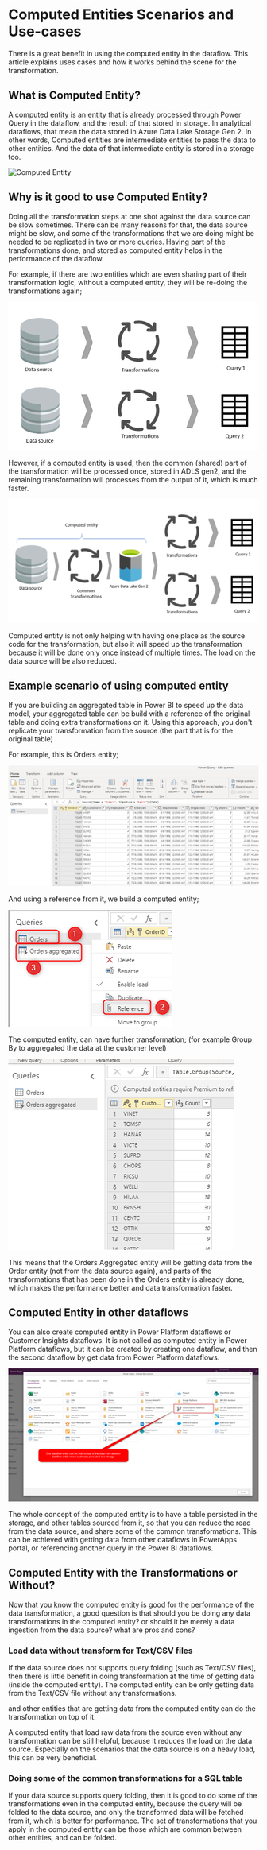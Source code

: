 # Computed Entities Scenarios and Use-cases

There is a great benefit in using the computed entity in the dataflow. This article explains uses cases and how it works behind the scene for the transformation.

## What is Computed Entity?

A computed entity is an entity that is already processed through Power Query in the dataflow, and the result of that stored in storage. In analytical dataflows, that mean the data stored in Azure Data Lake Storage Gen 2. In other words, Computed entities are intermediate entities to pass the data to other entities. And the data of that intermediate entity is stored in a storage too.

![Computed Entity](https://docs.microsoft.com/en-us/power-bi/transform-model/media/service-dataflows-computed-entities-premium/computed-entities-premium_00.png)

## Why is it good to use Computed Entity?

Doing all the transformation steps at one shot against the data source can be slow sometimes. There can be many reasons for that, the data source might be slow, and some of the transformations that we are doing might be needed to be replicated in two or more queries. Having part of the transformations done, and stored as computed entity helps in the performance of the dataflow.

For example, if there are two entities which are even sharing part of their transformation logic, without a computed entity, they will be re-doing the transformations again;

![without computed entity](media/SeparateEntities.png)

However, if a computed entity is used, then the common (shared) part of the transformation will be processed once, stored in ADLS gen2, and the remaining transformation will processes from the output of it, which is much faster.

![Computed entity for the shared transformations](media/Computedentityinbetween.png)

Computed entity is not only helping with having one place as the source code for the transformation, but also it will speed up the transformation because it will be done only once instead of multiple times. The load on the data source will be also reduced.

## Example scenario of using computed entity

If you are building an aggregated table in Power BI to speed up the data model, your aggregated table can be build with a reference of the original table and doing extra transformations on it. Using this approach, you don't replicate your transformation from the source (the part that is for the original table)

For example, this is Orders entity; 

![Orders Entity](media/ordersentity.png)

And using a reference from it, we build a computed entity;

![creating computed entity](media/ordersentityreferenced.png)

The computed entity, can have further transformation; (for example Group By to aggregated the data at the customer level)

![Orders aggregated entity](media/ordersaggregatedentity.png)

This means that the Orders Aggregated entity will be getting data from the Order entity (not from the data source again), and parts of the transformations that has been done in the Orders entity is already done, which makes the performance better and data transformation faster.

## Computed Entity in other dataflows

You can also create computed entity in Power Platform dataflows or Customer Insights dataflows. It is not called as computed entity in Power Platform dataflows, but it can be created by creating one dataflow, and then the second dataflow by get data from Power Platform dataflows.

![get data from Power Platform dataflows](media/getdatafromppdataflows.png)

The whole concept of the computed entity is to have a table persisted in the storage, and other tables sourced from it, so that you can reduce the read from the data source, and share some of the common transformations. This can be achieved with getting data from other dataflows in PowerApps portal, or referencing another query in the Power BI dataflows.

## Computed Entity with the Transformations or Without?

Now that you know the computed entity is good for the performance of the data transformation, a good question is that should you be doing any data transformations in the computed entity? or should it be merely a data ingestion from the data source? what are pros and cons?

### Load data without transform for Text/CSV files

If the data source does not supports query folding (such as Text/CSV files), then there is little benefit in doing transformation at the time of getting data (inside the computed entity). The computed entity can be only getting data from the Text/CSV file without any transformations.

and other entities that are getting data from the computed entity can do the transformation on top of it.

A computed entity that load raw data from the source even without any transformation can be still helpful, because it reduces the load on the data source. Especially on the scenarios that the data source is on a heavy load, this can be very beneficial.

### Doing some of the common transformations for a SQL table

If your data source supports query folding, then it is good to do some of the transformations even in the computed entity, because the query will be folded to the data source, and only the transformed data will be fetched from it, which is better for performance. The set of transformations that you apply in the computed entity can be those which are common between other entities, and can be folded.

